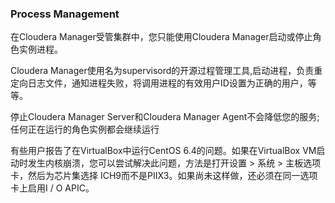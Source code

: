 ### Process Management
在Cloudera Manager受管集群中，您只能使用Cloudera Manager启动或停止角色实例进程。

Cloudera Manager使用名为supervisord的开源过程管理工具,启动进程，负责重定向日志文件，通知进程失败，将调用进程的有效用户ID设置为正确的用户，等等。

停止Cloudera Manager Server和Cloudera Manager Agent不会降低您的服务;任何正在运行的角色实例都会继续运行


有些用户报告了在VirtualBox中运行CentOS 6.4的问题。如果在VirtualBox VM启动时发生内核崩溃，您可以尝试解决此问题，方法是打开设置 > 系统 > 主板选项卡，然后为芯片集选择 ICH9而不是PIIX3。如果尚未这样做，还必须在同一选项卡上启用I / O APIC。